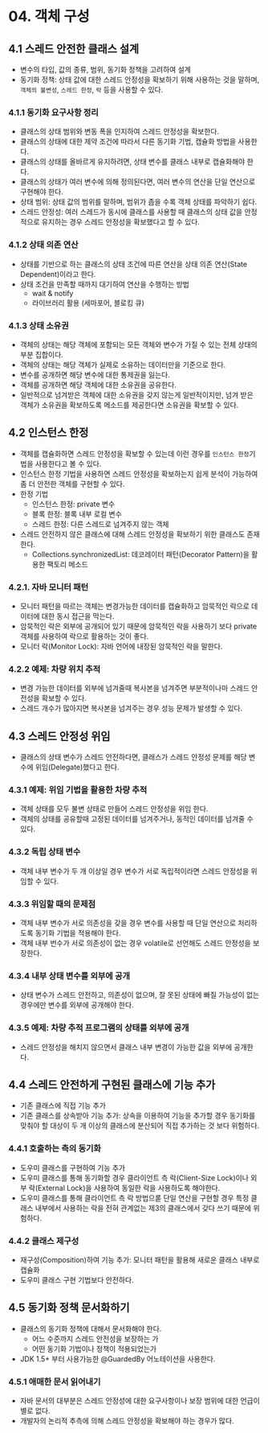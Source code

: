 # 04. 객체 구성
## 4.1 스레드 안전한 클래스 설계
- 변수의 타입, 값의 종류, 범위, 동기화 정책을 고려하여 설계
- 동기화 정책: 상태 값에 대한 스레드 안정성을 확보하기 위해 사용하는 것을 말하며, `객체의 불변성`, `스레드 한정`, `락` 등을 사용할 수 있다.

### 4.1.1 동기화 요구사항 정리
- 클래스의 상태 범위와 변동 폭을 인지하여 스레드 안정성을 확보한다.
- 클래스의 상태에 대한 제약 조건에 따라서 다른 동기화 기법, 캡슐화 방법을 사용한다.
- 클래스의 상태를 올바르게 유지하려면, 상태 변수를 클래스 내부로 캡슐화해야 한다.
- 클래스의 상태가 여러 변수에 의해 정의된다면, 여러 변수의 연산을 단일 연산으로 구현해야 한다.
- 상태 범위: 상태 값의 범위를 말하며, 범위가 좁을 수록 객체 상태를 파악하기 쉽다.
- 스레드 안정성: 여러 스레드가 동시에 클래스를 사용할 때 클래스의 상태 값을 안정적으로 유지하는 경우 스레드 안정성을 확보했다고 할 수 있다.

### 4.1.2 상태 의존 연산
- 상태를 기반으로 하는 클래스의 상태 조건에 따른 연산을 상태 의존 연산(State Dependent)이라고 한다.
- 상태 조건을 만족할 때까지 대기하여 연산을 수행하는 방법
    - wait & notify
    - 라이브러리 활용 (세마포어, 블로킹 큐)

### 4.1.3 상태 소유권
- 객체의 상태는 해당 객체에 포함되는 모든 객체와 변수가 가질 수 있는 전체 상태의 부분 집합이다.
- 객체의 상태는 해당 객체가 실제로 소유하는 데이터만을 기준으로 한다.
- 변수를 공개하면 해당 변수에 대한 통제권을 잃는다.
- 객체를 공개하면 해당 객체에 대한 소유권을 공유한다.
- 일반적으로 넘겨받은 객체에 대한 소유권을 갖지 않는게 일반적이지만, 넘겨 받은 객체가 소유권을 확보하도록 메소드를 제공한다면 소유권을 확보할 수 있다.

## 4.2 인스턴스 한정
- 객체를 캡슐화하면 스레드 안정성을 확보할 수 있는데 이런 경우를 `인스턴스 한정`기법을 사용한다고 볼 수 있다.
- 인스턴스 한정 기법을 사용하면 스레드 안정성을 확보하는지 쉽게 분석이 가능하여 좀 더 안전한 객체를 구현할 수 있다.
- 한정 기법
    - 인스턴스 한정: private 변수
    - 블록 한정: 블록 내부 로컬 변수 
    - 스레드 한정: 다른 스레드로 넘겨주지 않는 객체 
- 스레드 안전하지 않은 클래스에 대해 스레드 안정성을 확보하기 위한 클래스도 존재한다.
    - Collections.synchronizedList: 데코레이터 패턴(Decorator Pattern)을 활용한 팩토리 메소드

### 4.2.1. 자바 모니터 패턴
- 모니터 패턴을 따르는 객체는 변경가능한 데이터를 캡슐화하고 암묵적인 락으로 데이터에 대한 동시 접근을 막는다.
- 암묵적인 락은 외부에 공개되어 있기 때문에 암묵적인 락을 사용하기 보다 private 객체를 사용하여 락으로 활용하는 것이 좋다.
- 모니터 락(Monitor Lock): 자바 언어에 내장된 암묵적인 락을 말한다.

### 4.2.2 예제: 차량 위치 추적
- 변경 가능한 데이터를 외부에 넘겨줄때 복사본을 넘겨주면 부분적이나마 스레드 안전성을 확보할 수 있다.
- 스레드 개수가 많아지면 복사본을 넘겨주는 경우 성능 문제가 발생할 수 있다.

## 4.3 스레드 안정성 위임
- 클래스의 상태 변수가 스레드 안전하다면, 클래스가 스레드 안정성 문제를 해당 변수에 위임(Delegate)했다고 한다.

### 4.3.1 예제: 위임 기법을 활용한 차량 추적
- 객체 상태를 모두 불변 상태로 만들어 스레드 안정성을 위임 한다.
- 객체의 상태를 공유할때 고정된 데이터를 넘겨주거나, 동적인 데이터를 넘겨줄 수 있다.

### 4.3.2 독립 상태 변수
- 객체 내부 변수가 두 개 이상일 경우 변수가 서로 독립적이라면 스레드 안정성을 위임할 수 있다.

### 4.3.3 위임할 때의 문제점
- 객체 내부 변수가 서로 의존성을 갖을 경우 변수를 사용할 때 단일 연산으로 처리하도록 동기화 기법을 적용해야 한다.
- 객체 내부 번수가 서로 의존성이 없는 경우 volatile로 선언해도 스레드 안정성을 보장한다.

### 4.3.4 내부 상태 변수를 외부에 공개
- 상태 변수가 스레드 안전하고, 의존성이 없으며, 잘 못된 상태에 빠질 가능성이 없는 경우에만 변수를 외부에 공개해야 한다.

### 4.3.5 예제: 차량 추적 프로그램의 상태를 외부에 공개
- 스레드 안정성을 해치지 않으면서 클래스 내부 변경이 가능한 값을 외부에 공개한다.

## 4.4 스레드 안전하게 구현된 클래스에 기능 추가
- 기존 클래스에 직접 기능 추가
- 기존 클래스를 상속받아 기능 추가: 상속을 이용하여 기능을 추가할 경우 동기화를 맞춰야 할 대상이 두 개 이상의 클래스에 분산되어 직접 추가하는 것 보다 위험하다.

### 4.4.1 호출하는 측의 동기화
- 도우미 클래스를 구현하여 기능 추가
- 도우미 클래스를 통해 동기화할 경우 클라이언트 측 락(Client-Size Lock)이나 외부 락(External Lock)을 사용하여 동일한 락을 사용하도록 해야한다.
- 도우미 클래스를 통해 클라이언트 측 락 방법으롣 단일 연산을 구현할 경우 특정 클래스 내부에서 사용하는 락을 전혀 관계없는 제3의 클래스에서 갖다 쓰기 때문에 위험하다.

### 4.4.2 클래스 제구성
- 재구성(Composition)하여 기능 추가: 모니터 패턴을 활용해 새로운 클래스 내부로 캡슐화
- 도우미 클래스 구현 기법보다 안전하다.

## 4.5 동기화 정책 문서화하기 
- 클래스의 동기화 정책에 대해서 문서화해야 한다.
    - 어느 수준까지 스레드 안전성을 보장하는 가
    - 어떤 동기화 기법이나 정책이 적용되었는가
- JDK 1.5+ 부터 사용가능한 @GuardedBy 어노테이션을 사용한다.

### 4.5.1 애매한 문서 읽어내기
- 자바 문서의 대부분은 스레드 안정성에 대한 요구사항이나 보장 범위에 대한 언급이 별로 없다.
- 개발자의 논리적 추측에 의해 스레드 안정성을 확보해야 하는 경우가 많다.
    
   
